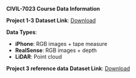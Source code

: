 **CIVIL-7023 Course Data Information**

**Project 1-3**
**Dataset Link**: [Download](https://connecthkuhk-my.sharepoint.com/:f:/g/personal/u3011178_connect_hku_hk/EkbbLpZXBtJFjGOL_bIAUTkBbL-NYAC9DZdevnx_ODNhRA?e=MPvC3L)

**Data Types**:
- **iPhone**: RGB images + tape measure  
- **RealSense**: RGB images + depth  
- **LiDAR**: Point cloud  


**Project 3 reference data**
**Dataset Link**: [Download](https://connecthkuhk-my.sharepoint.com/:u:/g/personal/u3011862_connect_hku_hk/Edi1v-svwwtDnEsBt_ayynwBELzsaEMP15So8XTodYISTw?e=QSfGRf)

